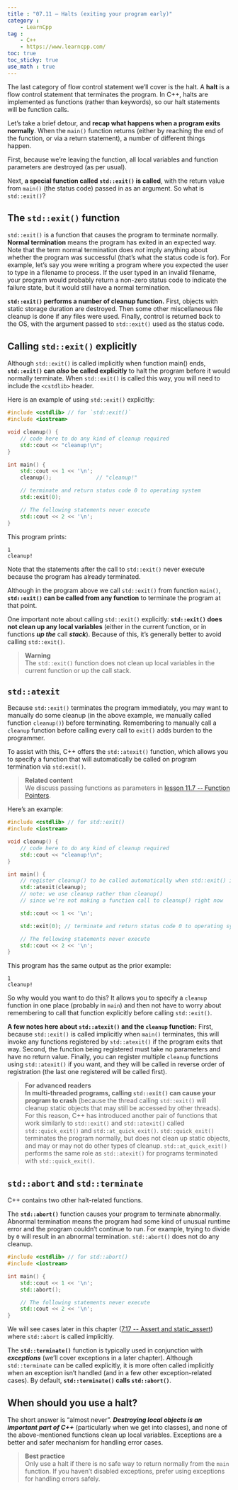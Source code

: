 ```yaml
---
title : "07.11 — Halts (exiting your program early)"
category :
    - LearnCpp
tag : 
    - C++
    - https://www.learncpp.com/
toc: true  
toc_sticky: true 
use_math : true
---
```




The last category of flow control statement we’ll cover is the halt. A **halt** is a flow control statement that terminates the program. In C++, halts are implemented as functions (rather than keywords), so our halt statements will be function calls.

Let’s take a brief detour, and **recap what happens when a program exits normally**. When the `main()` function returns (either by reaching the end of the function, or via a return statement), a number of different things happen.

First, because we’re leaving the function, all local variables and function parameters are destroyed (as per usual).

Next, **a special function called `std::exit()` is called**, with the return value from `main()` (the status code) passed in as an argument. So what is `std::exit()`?


## The `std::exit()` function

`std::exit()` is a function that causes the program to terminate normally. **Normal termination** means the program has exited in an expected way. Note that the term normal termination does *not* imply anything about whether the program was successful (that’s what the status code is for). For example, let’s say you were writing a program where you expected the user to type in a filename to process. If the user typed in an invalid filename, your program would probably return a non-zero status code to indicate the failure state, but it would still have a normal termination.

**`std::exit()` performs a number of cleanup function.** First, objects with static storage duration are destroyed. Then some other miscellaneous file cleanup is done if any files were used. Finally, control is returned back to the OS, with the argument passed to `std::exit()` used as the status code.


## Calling `std::exit()` explicitly

Although `std::exit()` is called implicitly when function main() ends, **`std::exit()` can *also* be called explicitly** to halt the program before it would normally terminate. When `std::exit()` is called this way, you will need to include the `<cstdlib>` header.

Here is an example of using `std::exit()` explicitly:

```c++
#include <cstdlib> // for `std::exit()`
#include <iostream>

void cleanup() {
    // code here to do any kind of cleanup required
    std::cout << "cleanup!\n";
}

int main() {
    std::cout << 1 << '\n';
    cleanup();              // "cleanup!"

    // terminate and return status code 0 to operating system
    std::exit(0); 

    // The following statements never execute
    std::cout << 2 << '\n';
}
```

This program prints:

```
1
cleanup!
```

Note that the statements after the call to `std::exit()` never execute because the program has already terminated.

Although in the program above we call `std::exit()` from function `main()`, **`std::exit()` can be called from any function** to terminate the program at that point.

One important note about calling `std::exit()` explicitly: **`std::exit()` does not clean up any local variables** (either in the current function, or in functions ***up the*** call ***stack***). Because of this, it’s generally better to avoid calling `std::exit()`.

>**Warning**  
The `std::exit()` function does not clean up local variables in the current function or up the call stack.


## `std::atexit`

Because `std::exit()` terminates the program immediately, you may want to manually do some cleanup (in the above example, we manually called function `cleanup()`) before terminating. Remembering to manually call a `cleanup` function before calling every call to `exit()` adds burden to the programmer.

To assist with this, C++ offers the `std::atexit()` function, which allows you to specify a function that will automatically be called on program termination via `std:exit()`.

>**Related content**  
We discuss passing functions as parameters in [lesson 11.7 -- Function Pointers](https://www.learncpp.com/cpp-tutorial/function-pointers/).

Here’s an example:

```c++
#include <cstdlib> // for std::exit()
#include <iostream>

void cleanup() {
    // code here to do any kind of cleanup required
    std::cout << "cleanup!\n";
}

int main() {
    // register cleanup() to be called automatically when std::exit() is called
    std::atexit(cleanup); 
    // note: we use cleanup rather than cleanup()
    // since we're not making a function call to cleanup() right now

    std::cout << 1 << '\n';

    std::exit(0); // terminate and return status code 0 to operating system

    // The following statements never execute
    std::cout << 2 << '\n';
}
```

This program has the same output as the prior example:

```
1
cleanup!
```

So why would you want to do this? It allows you to specify a `cleanup` function in one place (probably in `main`) and then not have to worry about remembering to call that function explicitly before calling `std::exit()`.

**A few notes here about `std::atexit()` and the `cleanup` function:** First, because `std::exit()` is called implicitly when `main()` terminates, this will invoke any functions registered by `std::atexit()` if the program exits that way. Second, the function being registered must take no parameters and have no return value. Finally, you can register multiple `cleanup` functions using `std::atexit()` if you want, and they will be called in reverse order of registration (the last one registered will be called first).

>**For advanced readers**  
**In multi-threaded programs, calling `std::exit()` can cause your program to crash** (because the thread calling `std::exit()` will cleanup static objects that may still be accessed by other threads). For this reason, C++ has introduced another pair of functions that work similarly to `std::exit()` and `std::atexit()` called `std::quick_exit()` and `std::at_quick_exit()`. `std::quick_exit()` terminates the program normally, but does not clean up static objects, and may or may not do other types of cleanup. `std::at_quick_exit()` performs the same role as `std::atexit()` for programs terminated with `std::quick_exit()`.


## `std::abort` and `std::terminate`

C++ contains two other halt-related functions.

The **`std::abort()`** function causes your program to terminate abnormally. Abnormal termination means the program had some kind of unusual runtime error and the program couldn’t continue to run. For example, trying to divide by `0` will result in an abnormal termination. `std::abort()` does not do any cleanup.

```c++
#include <cstdlib> // for std::abort()
#include <iostream>

int main() {
    std::cout << 1 << '\n';
    std::abort();

    // The following statements never execute
    std::cout << 2 << '\n';
}
```

We will see cases later in this chapter ([7.17 -- Assert and static_assert](https://www.learncpp.com/cpp-tutorial/assert-and-static_assert/)) where `std::abort` is called implicitly.

The **`std::terminate()`** function is typically used in conjunction with ***exceptions*** (we’ll cover exceptions in a later chapter). Although `std::terminate` can be called explicitly, it is more often called implicitly when an exception isn’t handled (and in a few other exception-related cases). By default, **`std::terminate()` calls `std::abort()`**.


## When should you use a halt?

The short answer is “almost never”. ***Destroying local objects is an important part of C++*** (particularly when we get into classes), and none of the above-mentioned functions clean up local variables. Exceptions are a better and safer mechanism for handling error cases.

>**Best practice**  
Only use a halt if there is no safe way to return normally from the `main` function. If you haven’t disabled exceptions, prefer using exceptions for handling errors safely.